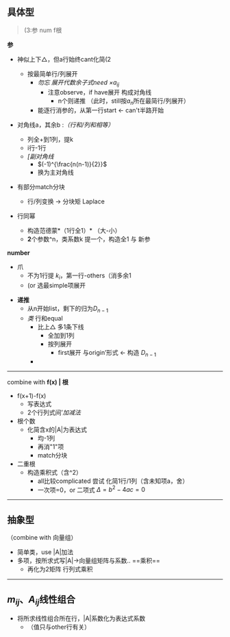 ## 具体型
> (3:参 num f根

**参**
* 神似上下△，但a行始终cant化简(2
  * 按最简单行/列展开
      * *勿忘 展开代数余子式need ×$a_{ij}$*
          * 注意observe，if have展开 构成对角线
              * n个则递推 （此时，still按$a_n$所在最简行/列展开）
      * 能逐行消参的，从第一行start ← can't半路开始
   
* 对角线a，其余b :*（行和/列和相等）*
  * 列全+到1列，提k
  * i行-1行
  * *\[副对角线*
    * $(-1)^{\frac{n(n-1)}{2}}$
    * 换为主对角线

* 有部分match分块
  * 行/列变换 → 分块矩 Laplace
* 行同幂
  * 构造范德蒙*（1行全1）* （大-小）
  * **2**个参数^n，类系数k 提一个，构造全1 与 新参

**number**
* 爪
  * 不为1行提 $k_i$，第一行-others（消多余1
  * (or 选最simple项展开

- **递推**
    - 从n开始list，剩下的归为$D_{n-1}$
    * *类* 行和equal 
      * 比上△ 多1条下线
        * 全加到1列
        * 按列展开
          * first展开 与origin’形式 ← 构造 $D_{n-1}$
      * 
---
combine with **f(x) | 根**
* f(x+1)-f(x)
  * 写表达式
  * 2个行列式间’*加减法*
* 根个数
  * 化简含x的|A|为表达式
    * 均-1列
    * 再消\"1\"项
    * match分块
* 二重根
  * 构造乘积式（含^2）
    * all比较complicated 尝试 化简1行/1列（含未知项a，舍）
    * 一次项=0，or 二项式 $\Delta=b^2-4ac=0$
---
## 抽象型
（combine with 向量组）
- 简单类，use |A|加法
- 多项，按所求式写|A|→向量组矩阵与系数.. ==乘积==
    - 再化为2矩阵 行列式乘积
---
## $m_{ij}$、${A_{ij}}$线性组合
- 将所求线性组合所在行，|A|系数化为表达式系数
    - （值只与other行有关）
